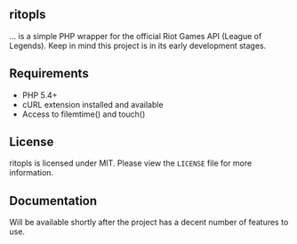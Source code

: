 ## ritopls

... is a simple PHP wrapper for the official Riot Games API (League of Legends).
Keep in mind this project is in its early development stages.

## Requirements
- PHP 5.4+
- cURL extension installed and available
- Access to filemtime() and touch()

## License
ritopls is licensed under MIT. Please view the `LICENSE` file for more information.

## Documentation
Will be available shortly after the project has a decent number of features to use.